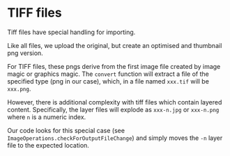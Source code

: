# TIFF files

Tiff files have special handling for importing.

Like all files, we upload the original, but create an optimised and thumbnail
png version.

For TIFF files, these pngs derive from the first image file created by image 
magic or graphics magic.  The `convert` function will extract a file of the
specified type (png in our case), which, in a file named `xxx.tif` will be
`xxx.png`.

However, there is additional complexity with tiff files which contain layered
content.  Specifically, the layer files will explode as `xxx-n.jpg` or
`xxx-n.png` where `n` is a numeric index.

Our code looks for this special case (see `ImageOperations.checkForOutputFileChange`)
and simply moves the `-n` layer file to the expected location.


